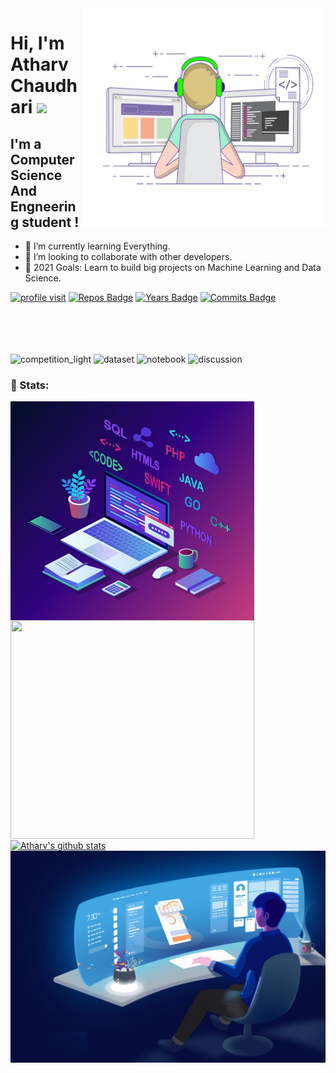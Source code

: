 <img align="right" alt="GIF" src="https://github.com/Atharv-Chaudhari/Atharv-Chaudhari/blob/ebe83577c1d40e367b7d8da71b612abe58fd3987/Profile%20Data/coding.gif" width="390" height="350" />

# Hi, I'm Atharv Chaudhari <img src="https://media.giphy.com/media/hvRJCLFzcasrR4ia7z/giphy.gif" width="35px">

## I'm a Computer Science And Engneering student !
- 🌱 I’m currently learning Everything.
- 👯 I’m looking to collaborate with other developers. 
- 🥅 2021 Goals: Learn to build big projects on Machine Learning and Data Science.


[![profile visit](https://komarev.com/ghpvc/?username=Atharv-Chaudhari)](https://badges.pufler.dev)
[![Repos Badge](https://badges.pufler.dev/repos/Atharv-Chaudhari)](https://badges.pufler.dev)
[![Years Badge](https://badges.pufler.dev/years/Atharv-Chaudhari)](https://badges.pufler.dev)
[![Commits Badge](https://badges.pufler.dev/commits/monthly/Atharv-Chaudhari)](https://badges.pufler.dev)


<br><br><br><br>
![competition_light](https://road-to-kaggle-grandmaster.vercel.app/api/badges/atharvchaudhari/competition/light)
![dataset](https://road-to-kaggle-grandmaster.vercel.app/api/badges/atharvchaudhari/dataset/light)
![notebook](https://road-to-kaggle-grandmaster.vercel.app/api/badges/atharvchaudhari/notebook/light)
![discussion](https://road-to-kaggle-grandmaster.vercel.app/api/badges/atharvchaudhari/discussion/light)



### 👦 Stats:
<div>
  <img align="center" alt="GIF" src="https://github.com/Atharv-Chaudhari/Atharv-Chaudhari/blob/c17b6bb2e2a8d631172b5e1a75e705b2029a0fc1/Profile%20Data/lang.jpg" width="390" height="350" />
<a href="https://github.com/Atharv-Chaudhari">
  <img align="center" src="https://github-readme-stats.vercel.app/api/top-langs/?username=Atharv-Chaudhari&theme=light&hide_langs_below=1" width="390" height="350" />
</a>
<a href="https://github.com/Atharv-Chaudhari">
 <img align="center" src="https://github-readme-stats.vercel.app/api?username=Atharv-Chaudhari&show_icons=true&theme=light&line_height=27" alt="Atharv's github stats"  />
</a>
<img align="center" alt="GIF" src="https://github.com/Atharv-Chaudhari/Atharv-Chaudhari/blob/c17b6bb2e2a8d631172b5e1a75e705b2029a0fc1/Profile%20Data/Designer_Atharv.png"  />
</div>

